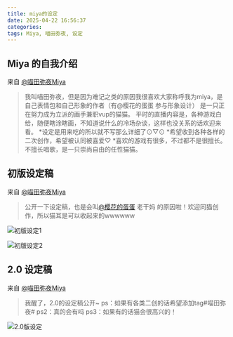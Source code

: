 ```yaml
---
title: miya的设定
date: 2025-04-22 16:56:37
categories:
tags: Miya, 喵田弥夜, 设定
---
```


## Miya 的自我介绍

来自 [@喵田弥夜Miya](https://www.bilibili.com/opus/368147330847853872)

> 我叫喵田弥夜，但是因为难记之类的原因我很喜欢大家称呼我为miya，是自己表情包和自己形象的作者（有@樱花的蛋蛋 参与形象设计） 是一只正在努力成为立派的画手兼职vup的猫猫。 平时的直播内容是，各种游戏白给，随便瞎涂瞎画，不知道说什么的冷场杂谈，这样也没关系的话欢迎来看。 \*设定是用来吃的所以就不写那么详细了⊙▽⊙ \*希望收到各种各样的二次创作，希望被认同被喜爱♡ \*喜欢的游戏有很多，不过都不是很擅长。不擅长唱歌，是一只崇尚自由的任性猫猫。

## 初版设定稿

来自 [@喵田弥夜Miya](https://www.bilibili.com/opus/330860868623111651)

> 公开一下设定稿，也是会叫[@樱花的蛋蛋](https://space.bilibili.com/626951) 老干妈 的原因啦！欢迎同猫创作，所以猫耳是可以收起来的wwwwww

![初版设定1](/files/miya_profile/初版设定_1.jpg)

![初版设定2](/files/miya_profile/初版设定_2.jpg)

## 2.0 设定稿

来自 [@喵田弥夜Miya](https://www.bilibili.com/opus/350760220905943563)

> 我醒了，2.0的设定稿公开~  ps：如果有各类二创的话希望添加tag#喵田弥夜#  ps2：真的会有吗 ps3：如果有的话猫会很高兴的！

![2.0版设定](/files/miya_profile/2.0版设定.jpg)
